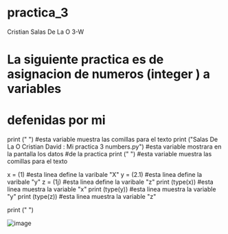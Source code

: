 # practica_3
Cristian Salas De La O 3-W

# La siguiente practica es de asignacion de numeros (integer ) a variables 
# defenidas por mi

print (" ") #esta variable muestra las comillas para el texto
print ("Salas De La O Cristian David : Mi practica 3 numbers.py") #esta variable mostrara en la pantalla los datos 
#de la practica
print (" ") #esta variable muestra las comillas para el texto 


x = (1)  #esta linea define la varibale "X"
y = (2.1)  #esta linea define la varibale "y"
z = (1j) #esta linea define la varibale "z"
print (type(x)) #esta linea muestra la variable "x"
print (type(y)) #esta linea muestra la variable "y"
print (type(z)) #esta linea muestra la variable "z"

print (" ")

![image](https://github.com/user-attachments/assets/9838b0ef-44df-4858-9968-f5d1c7b8e85f)
